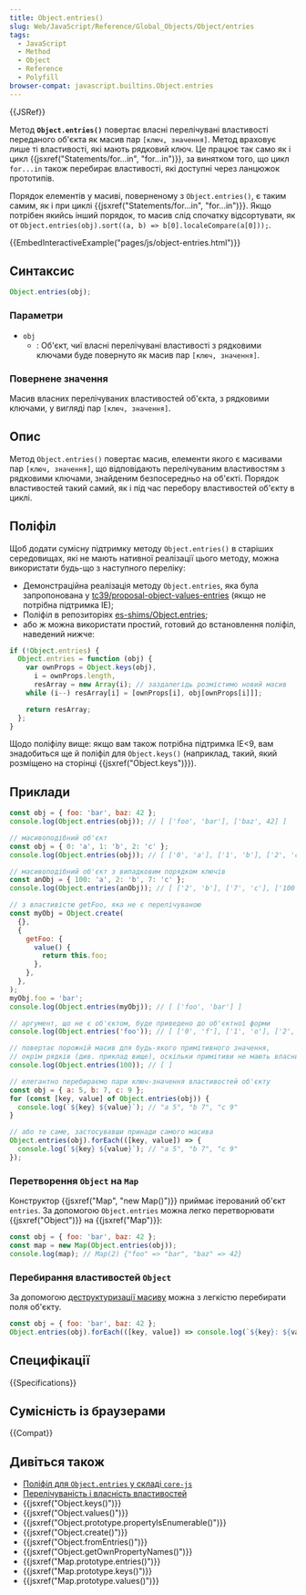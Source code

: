 ```yaml
---
title: Object.entries()
slug: Web/JavaScript/Reference/Global_Objects/Object/entries
tags:
  - JavaScript
  - Method
  - Object
  - Reference
  - Polyfill
browser-compat: javascript.builtins.Object.entries
---
```


{{JSRef}}

Метод **`Object.entries()`** повертає власні перелічувані властивості переданого об'єкта як масив пар `[ключ, значення]`. Метод враховує лише ті властивості, які мають рядковий ключ. Це працює так само як і цикл {{jsxref("Statements/for...in", "for...in")}}, за винятком того, що цикл `for...in` також перебирає властивості, які доступні через ланцюжок прототипів.

Порядок елементів у масиві, поверненому з `Object.entries()`, є таким самим, як і при циклі {{jsxref("Statements/for...in", "for...in")}}. Якщо потрібен якийсь інший порядок, то масив слід спочатку відсортувати, як от `Object.entries(obj).sort((a, b) => b[0].localeCompare(a[0]));`.

{{EmbedInteractiveExample("pages/js/object-entries.html")}}

## Синтаксис

```js
Object.entries(obj);
```

### Параметри

- `obj`
  - : Об'єкт, чиї власні перелічувані властивості з рядковими ключами буде повернуто як масив пар `[ключ, значення]`.

### Повернене значення

Масив власних перелічуваних властивостей об'єкта, з рядковими ключами, у вигляді пар `[ключ, значення]`.

## Опис

Метод `Object.entries()` повертає масив, елементи якого є масивами пар `[ключ, значення]`, що відповідають перелічуваним властивостям з рядковими ключами, знайденим безпосередньо на об'єкті. Порядок властивостей такий самий, як і під час перебору властивостей об'єкту в циклі.

## Поліфіл

Щоб додати сумісну підтримку методу `Object.entries()` в старіших середовищах, які не мають нативної реалізації цього методу, можна використати будь-що з наступного переліку:

- Демонстраційна реалізація методу `Object.entries`, яка була запропонована у [tc39/proposal-object-values-entries](https://github.com/tc39/proposal-object-values-entries) (якщо не потрібна підтримка IE);
- Поліфіл в репозиторіях [es-shims/Object.entries](https://github.com/es-shims/Object.entries);
- або ж можна використати простий, готовий до встановлення поліфіл, наведений нижче:

```js
if (!Object.entries) {
  Object.entries = function (obj) {
    var ownProps = Object.keys(obj),
      i = ownProps.length,
      resArray = new Array(i); // заздалегідь розмістимо новий масив
    while (i--) resArray[i] = [ownProps[i], obj[ownProps[i]]];

    return resArray;
  };
}
```

Щодо поліфілу вище: якщо вам також потрібна підтримка IE<9, вам знадобиться ще й поліфіл для `Object.keys()` (наприклад, такий, який розміщено на сторінці {{jsxref("Object.keys")}}).

## Приклади

```js
const obj = { foo: 'bar', baz: 42 };
console.log(Object.entries(obj)); // [ ['foo', 'bar'], ['baz', 42] ]

// масивоподібний об'єкт
const obj = { 0: 'a', 1: 'b', 2: 'c' };
console.log(Object.entries(obj)); // [ ['0', 'a'], ['1', 'b'], ['2', 'c'] ]

// масивоподібний об'єкт з випадковим порядком ключів
const anObj = { 100: 'a', 2: 'b', 7: 'c' };
console.log(Object.entries(anObj)); // [ ['2', 'b'], ['7', 'c'], ['100', 'a'] ]

// з властивістю getFoo, яка не є перелічуваною
const myObj = Object.create(
  {},
  {
    getFoo: {
      value() {
        return this.foo;
      },
    },
  },
);
myObj.foo = 'bar';
console.log(Object.entries(myObj)); // [ ['foo', 'bar'] ]

// аргумент, що не є об'єктом, буде приведено до об'єктної форми
console.log(Object.entries('foo')); // [ ['0', 'f'], ['1', 'o'], ['2', 'o'] ]

// повертає порожній масив для будь-якого примітивного значення,
// окрім рядків (див. приклад вище), оскільки примітиви не мають власних властивостей
console.log(Object.entries(100)); // [ ]

// елегантно перебираємо пари ключ-значення властивостей об'єкту
const obj = { a: 5, b: 7, c: 9 };
for (const [key, value] of Object.entries(obj)) {
  console.log(`${key} ${value}`); // "a 5", "b 7", "c 9"
}

// або те саме, застосувавши принади самого масива
Object.entries(obj).forEach(([key, value]) => {
  console.log(`${key} ${value}`); // "a 5", "b 7", "c 9"
});
```

### Перетворення `Object` на `Map`

Конструктор {{jsxref("Map", "new Map()")}} приймає ітерований об'єкт `entries`. За допомогою `Object.entries` можна легко перетворювати {{jsxref("Object")}} на {{jsxref("Map")}}:

```js
const obj = { foo: 'bar', baz: 42 };
const map = new Map(Object.entries(obj));
console.log(map); // Map(2) {"foo" => "bar", "baz" => 42}
```

### Перебирання властивостей `Object`

За допомогою [деструктуризації масиву](/uk/docs/Web/JavaScript/Reference/Operators/Destructuring_assignment#destrukturyzatsiia-masyvu) можна з легкістю перебирати поля об'єкту.

```js
const obj = { foo: 'bar', baz: 42 };
Object.entries(obj).forEach(([key, value]) => console.log(`${key}: ${value}`)); // "foo: bar", "baz: 42"
```

## Специфікації

{{Specifications}}

## Сумісність із браузерами

{{Compat}}

## Дивіться також

- [Поліфіл для `Object.entries` у складі `core-js`](https://github.com/zloirock/core-js#ecmascript-object)
- [Перелічуваність і власність властивостей](/uk/docs/Web/JavaScript/Enumerability_and_ownership_of_properties)
- {{jsxref("Object.keys()")}}
- {{jsxref("Object.values()")}}
- {{jsxref("Object.prototype.propertyIsEnumerable()")}}
- {{jsxref("Object.create()")}}
- {{jsxref("Object.fromEntries()")}}
- {{jsxref("Object.getOwnPropertyNames()")}}
- {{jsxref("Map.prototype.entries()")}}
- {{jsxref("Map.prototype.keys()")}}
- {{jsxref("Map.prototype.values()")}}
